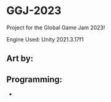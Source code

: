 # GGJ-2023
Project for the Global Game Jam 2023!

Engine Used: Unity 2021.3.17f1

Art by:
- 
Programming:
- 
- 
